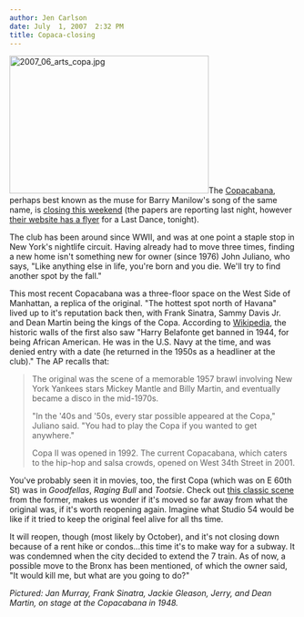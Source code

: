```yaml
---
author: Jen Carlson
date: July  1, 2007  2:32 PM
title: Copaca-closing
---
```


<p><img alt="2007_06_arts_copa.jpg" src="https://web.archive.org/web/20110629195034im_/http://gothamist.com/attachments/arts_jen/2007_06_arts_copa.jpg" width="350" height="242" class="left">The <a href="https://web.archive.org/web/20110629195034/http://www.copacabanany.com/">Copacabana</a>, perhaps best known as the muse for Barry Manilow&apos;s song of the same name, is <a href="https://web.archive.org/web/20110629195034/http://news.yahoo.com/s/ap/20070630/ap_en_mu/copacabana_closing;_ylt=AoOuZHyUNZeiY0yfF1jDFN5xFb8C">closing this weekend</a> (the papers are reporting last night, however <a href="https://web.archive.org/web/20110629195034/http://www.copacabanany.com/copa_shows_cms.php?id=134">their website has a flyer</a> for a Last Dance, tonight). </p>

<p>The club has been around since WWII, and was at one point a staple stop in New York&apos;s nightlife circuit. Having already had to move three times, finding a new home isn&apos;t something new for owner (since 1976) John Juliano, who says, &quot;Like anything else in life, you&apos;re born and you die. We&apos;ll try to find another spot by the fall.&quot;</p>

<p>This most recent Copacabana was a three-floor space on the West Side of Manhattan, a replica of the original. &quot;The hottest spot north of Havana&quot; lived up to it&apos;s reputation back then, with Frank Sinatra, Sammy Davis Jr. and Dean Martin being the kings of the Copa. According to <a href="https://web.archive.org/web/20110629195034/http://en.wikipedia.org/wiki/Copacabana_(nightclub)">Wikipedia</a>, the historic walls of the first also saw &quot;Harry Belafonte get banned in 1944, for being African American. He was in the U.S. Navy at the time, and was denied entry with a date (he returned in the 1950s as a headliner at the club).&quot; The AP recalls that:</p>

<blockquote>The original was the scene of a memorable 1957 brawl involving New York Yankees stars Mickey Mantle and Billy Martin, and eventually became a disco in the mid-1970s.

<p>&quot;In the &apos;40s and &apos;50s, every star possible appeared at the Copa,&quot; Juliano said. &quot;You had to play the Copa if you wanted to get anywhere.&quot;</p>

<p>Copa II was opened in 1992. The current Copacabana, which caters to the hip-hop and salsa crowds, opened on West 34th Street in 2001.</p></blockquote><p></p>

<p>You&apos;ve probably seen it in movies, too, the first Copa (which was on E 60th St) was in <em>Goodfellas</em>, <em>Raging Bull</em> and <em>Tootsie</em>. Check out <a href="https://web.archive.org/web/20110629195034/http://www.youtube.com/watch?v=ueX7XsmKjsY">this classic scene</a> from the former, makes us wonder if it&apos;s moved so far away from what the original was, if it&apos;s worth reopening again. Imagine what Studio 54 would be like if it tried to keep the original feel alive for all ths time. </p>

<p>It will reopen, though (most likely by October), and it&apos;s not closing down because of a rent hike or condos...this time it&apos;s to make way for a subway. It was condemned when the city decided to extend the 7 train. As of now, a possible move to the Bronx has been mentioned, of which the owner said, &quot;It would kill me, but what are you going to do?&quot;</p>

<p><em>Pictured: Jan Murray, Frank Sinatra, Jackie Gleason, Jerry, and Dean Martin, on stage at the Copacabana in 1948.</em></p>